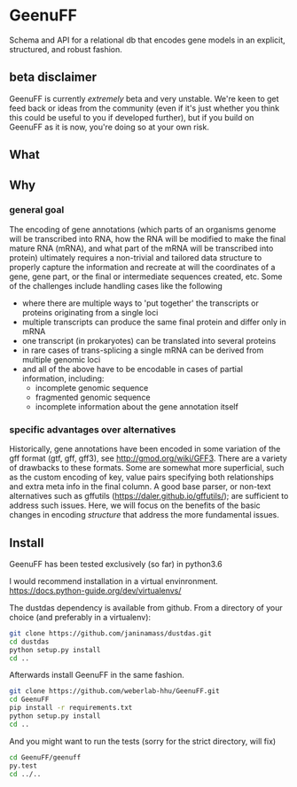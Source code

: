 # GeenuFF
Schema and API for a relational db that encodes gene models in an explicit, structured, and robust fashion.

## beta disclaimer

GeenuFF is currently _extremely_ beta and very unstable. 
We're keen to get feed back or ideas from the community
(even if it's just whether you think this could be useful to you
if developed further), but if you build on GeenuFF as it is now, 
you're doing so at your own risk.

## What


## Why
### general goal
The encoding of gene annotations (which parts of an organisms
genome will be transcribed into RNA, how the RNA will be modified
to make the final mature RNA (mRNA), and what part of the mRNA
will be transcribed into protein) ultimately requires a 
non-trivial and tailored data structure to properly capture the 
information and recreate at will the coordinates of a gene, 
gene part, or the final or intermediate sequences created, etc.
Some of the challenges include handling cases like the following
* where there are multiple ways to 'put together' the transcripts or proteins
originating from a single loci
* multiple transcripts can produce the same final protein and differ only in mRNA
* one transcript (in prokaryotes) can be translated into several proteins
* in rare cases of trans-splicing a single mRNA can be derived from multiple
  genomic loci
* and all of the above have to be encodable in cases of partial information, including:
  * incomplete genomic sequence
  * fragmented genomic sequence
  * incomplete information about the gene annotation itself

### specific advantages over alternatives
Historically, gene annotations have been encoded in some variation
of the gff format (gtf, gff, gff3), see http://gmod.org/wiki/GFF3. 
There are a variety of drawbacks to these formats. Some are somewhat
more superficial, such as the custom encoding of key, value
pairs specifying both relationships and extra meta info 
in the final column. A good base parser, or non-text alternatives 
such as gffutils (https://daler.github.io/gffutils/); are sufficient
to address such issues. Here, we will focus on the benefits of
the basic changes in encoding _structure_ that address the more
fundamental issues.

## Install
GeenuFF has been tested exclusively (so far) in python3.6

I would recommend installation in a virtual envinronment.
https://docs.python-guide.org/dev/virtualenvs/

The dustdas dependency is available from github.
From a directory of your choice (and preferably in a virtualenv):

```bash
git clone https://github.com/janinamass/dustdas.git
cd dustdas
python setup.py install
cd ..
```

Afterwards install GeenuFF in the same fashion.

```bash
git clone https://github.com/weberlab-hhu/GeenuFF.git
cd GeenuFF
pip install -r requirements.txt
python setup.py install
cd ..
```

And you might want to run the tests (sorry for the strict directory, will fix)
```bash
cd GeenuFF/geenuff
py.test
cd ../..
```
 

